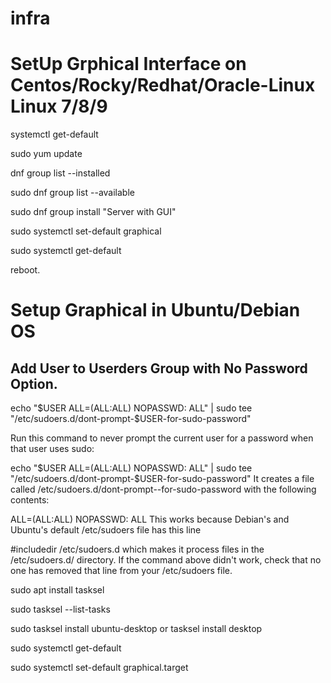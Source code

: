# infra

#  SetUp Grphical Interface on Centos/Rocky/Redhat/Oracle-Linux Linux 7/8/9 

systemctl get-default

sudo yum update

dnf group list --installed

sudo dnf group list --available

sudo dnf group install "Server with GUI"

sudo systemctl set-default graphical

sudo systemctl get-default

reboot.


# Setup Graphical in Ubuntu/Debian OS

##  Add User to Userders Group with No Password Option. 

echo "$USER ALL=(ALL:ALL) NOPASSWD: ALL" | sudo tee "/etc/sudoers.d/dont-prompt-$USER-for-sudo-password"


Run this command to never prompt the current user for a password when that user uses sudo:

echo "$USER ALL=(ALL:ALL) NOPASSWD: ALL" | sudo tee "/etc/sudoers.d/dont-prompt-$USER-for-sudo-password"
It creates a file called /etc/sudoers.d/dont-prompt-<YOUR USERNAME>-for-sudo-password with the following contents:

<YOUR USERNAME> ALL=(ALL:ALL) NOPASSWD: ALL
This works because Debian's and Ubuntu's default /etc/sudoers file has this line

#includedir /etc/sudoers.d
which makes it process files in the /etc/sudoers.d/ directory. If the command above didn't work, check that no one has removed that line from your /etc/sudoers file.

sudo apt install tasksel

sudo tasksel --list-tasks

sudo tasksel install ubuntu-desktop    or   tasksel install desktop

sudo systemctl get-default

sudo systemctl set-default graphical.target






